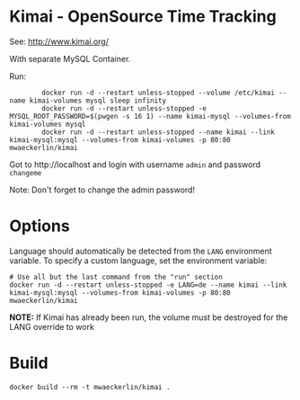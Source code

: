 # Kimai - OpenSource Time Tracking

See: http://www.kimai.org/

With separate MySQL Container.

Run:
```
        docker run -d --restart unless-stopped --volume /etc/kimai --name kimai-volumes mysql sleep infinity
        docker run -d --restart unless-stopped -e MYSQL_ROOT_PASSWORD=$(pwgen -s 16 1) --name kimai-mysql --volumes-from kimai-volumes mysql
        docker run -d --restart unless-stopped --name kimai --link kimai-mysql:mysql --volumes-from kimai-volumes -p 80:80 mwaeckerlin/kimai
```

Got to http://localhost and login with username `admin` and password `changeme`

Note: Don't forget to change the admin password!

# Options

Language should automatically be detected from the `LANG` environment variable. To specify a custom language, set the environment variable:

```
# Use all but the last command from the "run" section
docker run -d --restart unless-stopped -e LANG=de --name kimai --link kimai-mysql:mysql --volumes-from kimai-volumes -p 80:80 mwaeckerlin/kimai
```

**NOTE:** If Kimai has already been run, the volume must be destroyed for the LANG override to work

# Build

```
docker build --rm -t mwaeckerlin/kimai .
```


